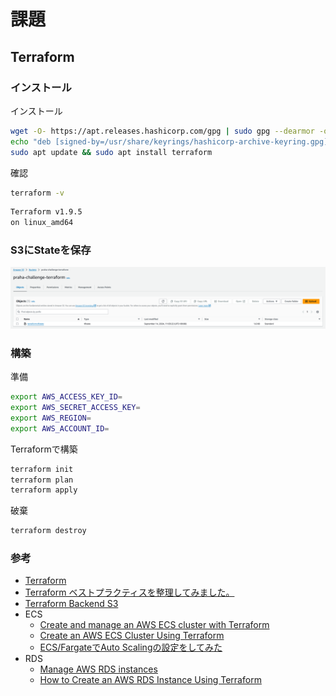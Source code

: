 # 課題

## Terraform

### インストール

インストール

```sh
wget -O- https://apt.releases.hashicorp.com/gpg | sudo gpg --dearmor -o /usr/share/keyrings/hashicorp-archive-keyring.gpg
echo "deb [signed-by=/usr/share/keyrings/hashicorp-archive-keyring.gpg] https://apt.releases.hashicorp.com $(lsb_release -cs) main" | sudo tee /etc/apt/sources.list.d/hashicorp.list
sudo apt update && sudo apt install terraform
```

確認

```sh
terraform -v
```

```sh
Terraform v1.9.5
on linux_amd64
```

### S3にStateを保存

![s3-state](./images/s3-state.png)

### 構築

準備

```sh
export AWS_ACCESS_KEY_ID=
export AWS_SECRET_ACCESS_KEY=
export AWS_REGION=
export AWS_ACCOUNT_ID=
```

Terraformで構築

```sh
terraform init
terraform plan
terraform apply
```

破棄

```sh
terraform destroy
```

### 参考

- [Terraform](https://developer.hashicorp.com/terraform)
- [Terraform ベストプラクティスを整理してみました。](https://dev.classmethod.jp/articles/terraform-bset-practice-jp/)
- [Terraform Backend S3](https://developer.hashicorp.com/terraform/language/backend/s3)
- ECS
  - [Create and manage an AWS ECS cluster with Terraform](https://www.architect.io/blog/2021-03-30/create-and-manage-an-aws-ecs-cluster-with-terraform/)
  - [Create an AWS ECS Cluster Using Terraform](https://dev.to/thnery/create-an-aws-ecs-cluster-using-terraform-g80)
  - [ECS/FargateでAuto Scalingの設定をしてみた](https://blog.adachin.me/archives/47303)
- RDS
  - [Manage AWS RDS instances](https://developer.hashicorp.com/terraform/tutorials/aws/aws-rds)
  - [How to Create an AWS RDS Instance Using Terraform](https://spacelift.io/blog/terraform-aws-rds)
